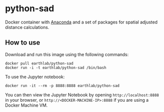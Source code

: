 # python-sad

Docker container with [Anaconda](http://continuum.io/downloads) and a set of packages for spatial adjusted distance calculations.

## How to use

Download and run this image using the following commands:

```
docker pull earthlab/python-sad
docker run -i -t earthlab/python-sad /bin/bash
```    

To use the Jupyter notebook:

```
docker run -it --rm -p 8888:8888 earthlab/python-sad
```

You can then view the Jupyter Notebook by opening `http://localhost:8888` in your browser, or `http://<DOCKER-MACHINE-IP>:8888` if you are using a Docker Machine VM.

